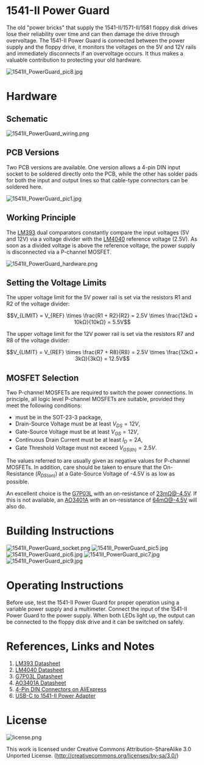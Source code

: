 # 1541-II Power Guard
The old "power bricks" that supply the 1541-II/1571-II/1581 floppy disk drives lose their reliability over time and can then damage the drive through overvoltage. The 1541-II Power Guard is connected between the power supply and the floppy drive, it monitors the voltages on the 5V and 12V rails and immediately disconnects if an overvoltage occurs. It thus makes a valuable contribution to protecting your old hardware.

![1541II_PowerGuard_pic8.jpg](https://raw.githubusercontent.com/wagiminator/C64-Collection/master/C64_1541II_PowerGuard/documentation/1541II_PowerGuard_pic8.jpg)

# Hardware
## Schematic
![1541II_PowerGuard_wiring.png](https://raw.githubusercontent.com/wagiminator/C64-Collection/master/C64_1541II_PowerGuard/documentation/1541II_PowerGuard_wiring.png)

## PCB Versions
Two PCB versions are available. One version allows a 4-pin DIN input socket to be soldered directly onto the PCB, while the other has solder pads for both the input and output lines so that cable-type connectors can be soldered here.

![1541II_PowerGuard_pic1.jpg](https://raw.githubusercontent.com/wagiminator/C64-Collection/master/C64_1541II_PowerGuard/documentation/1541II_PowerGuard_pic1.jpg)

## Working Principle
The [LM393](https://www.onsemi.com/pdf/datasheet/lm393-d.pdf) dual comparators constantly compare the input voltages (5V and 12V) via a voltage divider with the [LM4040](https://datasheet.lcsc.com/lcsc/1912111437_Diodes-Incorporated-LM4040B25FTA_C460725.pdf) reference voltage (2.5V). As soon as a divided voltage is above the reference voltage, the power supply is disconnected via a P-channel MOSFET.

![1541II_PowerGuard_hardware.png](https://raw.githubusercontent.com/wagiminator/C64-Collection/master/C64_1541II_PowerGuard/documentation/1541II_PowerGuard_hardware.png)

## Setting the Voltage Limits
The upper voltage limit for the 5V power rail is set via the resistors R1 and R2 of the voltage divider:

$$V_{LIMIT} = V_{REF} \times \frac{R1 + R2}{R2} = 2.5V \times \frac{12kΩ + 10kΩ}{10kΩ} = 5.5V$$

The upper voltage limit for the 12V power rail is set via the resistors R7 and R8 of the voltage divider:

$$V_{LIMIT} = V_{REF} \times \frac{R7 + R8}{R8} = 2.5V \times \frac{12kΩ + 3kΩ}{3kΩ} = 12.5V$$

## MOSFET Selection
Two P-channel MOSFETs are required to switch the power connections. In principle, all logic level P-channel MOSFETs are suitable, provided they meet the following conditions:
- must be in the SOT-23-3 package,
- Drain-Source Voltage must be at least $V_{DS} = 12V$,
- Gate-Source Voltage must be at least $V_{GS} = 12V$,
- Continuous Drain Current must be at least $I_D = 2A$,
- Gate Threshold Voltage must not exceed $V_{GS(th)} = 2.5V$.

The values referred to are usually given as negative values for P-channel MOSFETs. In addition, care should be taken to ensure that the On-Resistance $(R_{DS(on)})$ at a Gate-Source Voltage of -4.5V is as low as possible.

An excellent choice is the [G7P03L](https://datasheet.lcsc.com/lcsc/2009211935_GOFORD-G7P03L_C840062.pdf) with an on-resistance of 23mΩ@-4.5V. If this is not available, an [AO3401A](https://datasheet.lcsc.com/lcsc/2007171935_HUASHUO-AO3401A_C700954.pdf) with an on-resistance of 64mΩ@-4.5V will also do.

# Building Instructions
![1541II_PowerGuard_socket.png](https://raw.githubusercontent.com/wagiminator/C64-Collection/master/C64_1541II_PowerGuard/documentation/1541II_PowerGuard_socket.png)
![1541II_PowerGuard_pic5.jpg](https://raw.githubusercontent.com/wagiminator/C64-Collection/master/C64_1541II_PowerGuard/documentation/1541II_PowerGuard_pic5.jpg)
![1541II_PowerGuard_pic6.jpg](https://raw.githubusercontent.com/wagiminator/C64-Collection/master/C64_1541II_PowerGuard/documentation/1541II_PowerGuard_pic6.jpg)
![1541II_PowerGuard_pic7.jpg](https://raw.githubusercontent.com/wagiminator/C64-Collection/master/C64_1541II_PowerGuard/documentation/1541II_PowerGuard_pic7.jpg)
![1541II_PowerGuard_pic9.jpg](https://raw.githubusercontent.com/wagiminator/C64-Collection/master/C64_1541II_PowerGuard/documentation/1541II_PowerGuard_pic9.jpg)

# Operating Instructions
Before use, test the 1541-II Power Guard for proper operation using a variable power supply and a multimeter. Connect the input of the 1541-II Power Guard to the power supply. When both LEDs light up, the output can be connected to the floppy disk drive and it can be switched on safely.

# References, Links and Notes
1. [LM393 Datasheet](https://www.onsemi.com/pdf/datasheet/lm393-d.pdf)
2. [LM4040 Datasheet](https://datasheet.lcsc.com/lcsc/1912111437_Diodes-Incorporated-LM4040B25FTA_C460725.pdf)
3. [G7P03L Datasheet](https://datasheet.lcsc.com/lcsc/2009211935_GOFORD-G7P03L_C840062.pdf)
4. [AO3401A Datasheet](https://datasheet.lcsc.com/lcsc/2007171935_HUASHUO-AO3401A_C700954.pdf)
5. [4-Pin DIN Connectors on AliExpress](https://aliexpress.com/wholesale?SearchText=4+pin+din+connector)
6. [USB-C to 1541-II Power Adapter](https://github.com/wagiminator/C64-Collection/tree/master/C64_1541II_PowerAdapter)

# License
![license.png](https://i.creativecommons.org/l/by-sa/3.0/88x31.png)

This work is licensed under Creative Commons Attribution-ShareAlike 3.0 Unported License. 
(http://creativecommons.org/licenses/by-sa/3.0/)
